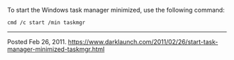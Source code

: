 To start the Windows task manager minimized, use the following command:

```
cmd /c start /min taskmgr
```

---


Posted Feb 26, 2011.
https://www.darklaunch.com/2011/02/26/start-task-manager-minimized-taskmgr.html